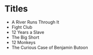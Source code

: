 # Titles

- A River Runs Through It
- Fight Club
- 12 Years a Slave
- The Big Short
- 12 Monkeys
- The Curious Case of Benjamin Butoon
